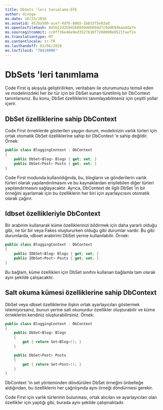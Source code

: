 ```yaml
---
title: DbSets 'leri tanımlama-EF6
author: divega
ms.date: 10/23/2016
ms.assetid: 4528a509-ace7-4dfb-8065-1b833f5e03a0
ms.openlocfilehash: 045b22d2b9d26804948689dd7c9dd694baadda7e
ms.sourcegitcommit: cc0ff36e46e9ed3527638f7208000e8521faef2e
ms.translationtype: MT
ms.contentlocale: tr-TR
ms.lasthandoff: 03/06/2020
ms.locfileid: "78419096"
---
```

# <a name="defining-dbsets"></a>DbSets 'leri tanımlama
Code First iş akışıyla geliştirilirken, veritabanı ile oturumunuzu temsil eden ve modelinizdeki her bir tür için bir DbSet sunan türetilmiş bir DbContext tanımlarsınız. Bu konu, DbSet özelliklerini tanımlayabilmeniz için çeşitli yollar içerir.  

## <a name="dbcontext-with-dbset-properties"></a>DbSet özelliklerine sahip DbContext  

Code First örneklerde gösterilen yaygın durum, modelinizin varlık türleri için ortak otomatik DbSet özelliklerine sahip bir DbContext 'e sahip değildir. Örnek:  

``` csharp
public class BloggingContext : DbContext
{
    public DbSet<Blog> Blogs { get; set; }
    public DbSet<Post> Posts { get; set; }
}
```  

Code First modunda kullanıldığında, bu, blogların ve gönderilerin varlık türleri olarak yapılandırılmasını ve bu kaynaklardan erişilebilen diğer türleri yapılandırmasını sağlayacaktır. Ayrıca, DbContext de ilgili DbSet 'in bir örneğini ayarlamak için bu özelliklerin her biri için ayarlayıcısını otomatik olarak çağırır.  

## <a name="dbcontext-with-idbset-properties"></a>Idbset özellikleriyle DbContext  

Bir arabirim kullanarak küme özelliklerinizi bildirmek için daha yararlı olduğu gibi, ne tür bir veya Fakes oluştururken olduğu gibi durumlar vardır. Bu gibi durumlarda, ıdbset arabirimi DbSet yerine kullanılabilir. Örnek:  

``` csharp
public class BloggingContext : DbContext
{
    public IDbSet<Blog> Blogs { get; set; }
    public IDbSet<Post> Posts { get; set; }
}
```  

Bu bağlam, küme özellikleri için DbSet sınıfını kullanan bağlamla tam olarak aynı şekilde çalışacaktır.  

## <a name="dbcontext-with-read-only-set-properties"></a>Salt okuma kümesi özelliklerine sahip DbContext  

DbSet veya ıdbset özelliklerine ilişkin ortak ayarlayıcıları göstermek istemiyorsanız, bunun yerine salt okunurdur özellikler oluşturabilir ve küme örneklerini kendiniz oluşturabilirsiniz. Örnek:  

``` csharp
public class BloggingContext : DbContext
{
    public DbSet<Blog> Blogs
    {
        get { return Set<Blog>(); }
    }

    public DbSet<Post> Posts
    {
        get { return Set<Post>(); }
    }
}
```  

DbContext 'in set yönteminden döndürülen DbSet örneğini önbelleğe aldığından, bu özelliklerin her çağrılışında aynı örneği döndürmesi gerekir.  

Code First için varlık türlerinin bulunması, ortak alıcıları ve ayarlayıcıları olan özellikler için yaptığı gibi, burada aynı şekilde çalışmaktadır.  
